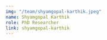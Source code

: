 ```yaml
---
img: "/team/shyamgopal-karthik.jpeg"
name: Shyamgopal Karthik
role: PhD Researcher
link: shyamgopal-karthik
---
```


